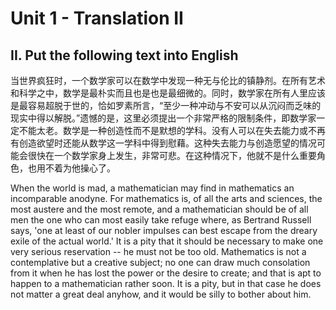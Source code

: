 # Unit 1 - Translation II

## II. Put the following text into English

当世界疯狂时，一个数学家可以在数学中发现一种无与伦比的镇静剂。在所有艺术和科学之中，数学是最朴实而且也是也是最细微的。同时，数学家在所有人里应该是最容易超脱于世的，恰如罗素所言，“至少一种冲动与不安可以从沉闷而乏味的现实中得以解脱。”遗憾的是，这里必须提出一个非常严格的限制条件，即数学家一定不能太老。数学是一种创造性而不是默想的学科。没有人可以在失去能力或不再有创造欲望时还能从数学这一学科中得到慰藉。这种失去能力与创造愿望的情况可能会很快在一个数学家身上发生，非常可悲。在这种情况下，他就不是什么重要角色，也用不着为他操心了。

When the world is mad, a mathematician may find in mathematics an incomparable anodyne. For mathematics is, of all the arts and sciences, the most austere and the most remote, and a mathematician should be of all men the one who can most easily take refuge where, as Bertrand Russell says, 'one at least of our nobler impulses can best escape from the dreary exile of the actual world.' It is a pity that it should be necessary to make one very serious reservation -- he must not be too old. Mathematics is not a contemplative but a creative subject; no one can draw much consolation from it when he has lost the power or the desire to create; and that is apt to happen to a mathematician rather soon. It is a pity, but in that case he does not matter a great deal anyhow, and it would be silly to bother about him.
